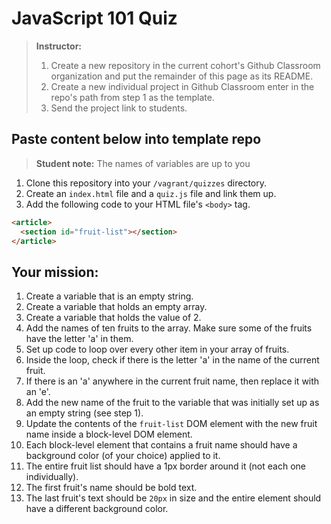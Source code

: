 # JavaScript 101 Quiz

> **Instructor:** 
>
> 1. Create a new repository in the current cohort's Github Classroom organization and put the remainder of this page as its README.
> 1. Create a new individual project in Github Classroom enter in the repo's path from step 1 as the template.
> 1. Send the project link to students.

## Paste content below into template repo

>  **Student note:** The names of variables are up to you

1. Clone this repository into your `/vagrant/quizzes` directory.
2. Create an `index.html` file and a `quiz.js` file and link them up.
3. Add the following code to your HTML file's `<body>` tag.

```html
<article>
  <section id="fruit-list"></section>
</article>
```

## Your mission:

1. Create a variable that is an empty string.
2. Create a variable that holds an empty array.
3. Create a variable that holds the value of 2.
4. Add the names of ten fruits to the array. Make sure some of the fruits have the letter 'a' in them.
5. Set up code to loop over every other item in your array of fruits.
6. Inside the loop, check if there is the letter 'a' in the name of the current fruit.
7. If there is an 'a' anywhere in the current fruit name, then replace it with an 'e'.
8. Add the new name of the fruit to the variable that was initially set up as an empty string (see step 1).
9. Update the contents of the `fruit-list` DOM element with the new fruit name inside a block-level DOM element.
11. Each block-level element that contains a fruit name should have a background color (of your choice) applied to it.
12. The entire fruit list should have a 1px border around it (not each one individually).
13. The first fruit's name should be bold text.
14. The last fruit's text should be `20px` in size and the entire element should have a different background color.